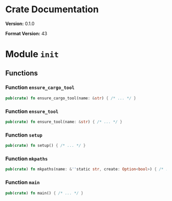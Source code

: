 # Crate Documentation

**Version:** 0.1.0

**Format Version:** 43

# Module `init`

## Functions

### Function `ensure_cargo_tool`

```rust
pub(crate) fn ensure_cargo_tool(name: &str) { /* ... */ }
```

### Function `ensure_tool`

```rust
pub(crate) fn ensure_tool(name: &str) { /* ... */ }
```

### Function `setup`

```rust
pub(crate) fn setup() { /* ... */ }
```

### Function `mkpaths`

```rust
pub(crate) fn mkpaths(name: &''static str, create: Option<bool>) { /* ... */ }
```

### Function `main`

```rust
pub(crate) fn main() { /* ... */ }
```

